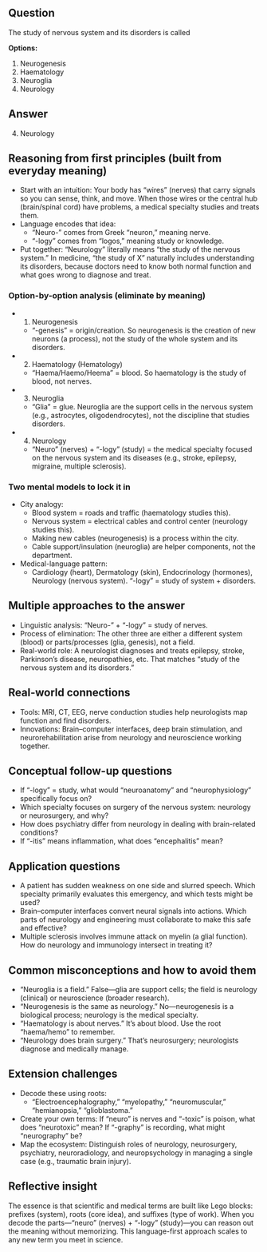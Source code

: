 ## Question
The study of nervous system and its disorders is called

**Options:**

1. Neurogenesis
2. Haematology
3. Neuroglia
4. Neurology

## Answer
4) Neurology

## Reasoning from first principles (built from everyday meaning)
- Start with an intuition: Your body has “wires” (nerves) that carry signals so you can sense, think, and move. When those wires or the central hub (brain/spinal cord) have problems, a medical specialty studies and treats them.
- Language encodes that idea:
  - “Neuro-” comes from Greek “neuron,” meaning nerve.
  - “-logy” comes from “logos,” meaning study or knowledge.
- Put together: “Neurology” literally means “the study of the nervous system.” In medicine, “the study of X” naturally includes understanding its disorders, because doctors need to know both normal function and what goes wrong to diagnose and treat.

### Option-by-option analysis (eliminate by meaning)
- 1) Neurogenesis
  - “-genesis” = origin/creation. So neurogenesis is the creation of new neurons (a process), not the study of the whole system and its disorders.
- 2) Haematology (Hematology)
  - “Haema/Haemo/Heema” = blood. So haematology is the study of blood, not nerves.
- 3) Neuroglia
  - “Glia” = glue. Neuroglia are the support cells in the nervous system (e.g., astrocytes, oligodendrocytes), not the discipline that studies disorders.
- 4) Neurology
  - “Neuro” (nerves) + “-logy” (study) = the medical specialty focused on the nervous system and its diseases (e.g., stroke, epilepsy, migraine, multiple sclerosis).

### Two mental models to lock it in
- City analogy:
  - Blood system = roads and traffic (haematology studies this).
  - Nervous system = electrical cables and control center (neurology studies this).
  - Making new cables (neurogenesis) is a process within the city.
  - Cable support/insulation (neuroglia) are helper components, not the department.
- Medical-language pattern:
  - Cardiology (heart), Dermatology (skin), Endocrinology (hormones), Neurology (nervous system). “-logy” = study of system + disorders.

## Multiple approaches to the answer
- Linguistic analysis: “Neuro-” + “-logy” = study of nerves.
- Process of elimination: The other three are either a different system (blood) or parts/processes (glia, genesis), not a field.
- Real-world role: A neurologist diagnoses and treats epilepsy, stroke, Parkinson’s disease, neuropathies, etc. That matches “study of the nervous system and its disorders.”

## Real-world connections
- Tools: MRI, CT, EEG, nerve conduction studies help neurologists map function and find disorders.
- Innovations: Brain–computer interfaces, deep brain stimulation, and neurorehabilitation arise from neurology and neuroscience working together.

## Conceptual follow-up questions
- If “-logy” = study, what would “neuroanatomy” and “neurophysiology” specifically focus on?
- Which specialty focuses on surgery of the nervous system: neurology or neurosurgery, and why?
- How does psychiatry differ from neurology in dealing with brain-related conditions?
- If “-itis” means inflammation, what does “encephalitis” mean?

## Application questions
- A patient has sudden weakness on one side and slurred speech. Which specialty primarily evaluates this emergency, and which tests might be used?
- Brain–computer interfaces convert neural signals into actions. Which parts of neurology and engineering must collaborate to make this safe and effective?
- Multiple sclerosis involves immune attack on myelin (a glial function). How do neurology and immunology intersect in treating it?

## Common misconceptions and how to avoid them
- “Neuroglia is a field.” False—glia are support cells; the field is neurology (clinical) or neuroscience (broader research).
- “Neurogenesis is the same as neurology.” No—neurogenesis is a biological process; neurology is the medical specialty.
- “Haematology is about nerves.” It’s about blood. Use the root “haema/hemo” to remember.
- “Neurology does brain surgery.” That’s neurosurgery; neurologists diagnose and medically manage.

## Extension challenges
- Decode these using roots:
  - “Electroencephalography,” “myelopathy,” “neuromuscular,” “hemianopsia,” “glioblastoma.”
- Create your own terms: If “neuro” is nerves and “-toxic” is poison, what does “neurotoxic” mean? If “-graphy” is recording, what might “neurography” be?
- Map the ecosystem: Distinguish roles of neurology, neurosurgery, psychiatry, neuroradiology, and neuropsychology in managing a single case (e.g., traumatic brain injury).

## Reflective insight
The essence is that scientific and medical terms are built like Lego blocks: prefixes (system), roots (core idea), and suffixes (type of work). When you decode the parts—“neuro” (nerves) + “-logy” (study)—you can reason out the meaning without memorizing. This language-first approach scales to any new term you meet in science.